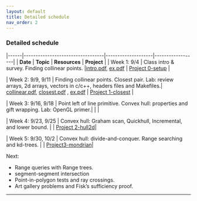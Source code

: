 ```yaml
---
layout: default 
title: Detailed schedule
nav_order: 2
---
```



### Detailed schedule 





|------|----------------------------------|--------------------|------------------|
|    __Date__ | __Topic__ | __Resources__ |  __Project__ | 
| Week 1:  9/4    | Class intro & survey. Finding collinear points. |[intro.pdf](Lectures/slides-intro.pdf), [ex.pdf](Lectures/ex-collineartriplets.pdf)  | [Project 0-setup](Projects/P0-setup.md) | 

| Week 2: 9/9, 9/11 | Finding collinear points.  Closest pair. Lab: review arrays, 2d arrays, vectors in c/c++, headers files and Makefiles.|  [collinear.pdf](Lectures/slides-collinear.pdf), [closest.pdf](Lectures/slides-closestPair.pdf) , [ex.pdf](Lectures/ex-closestpair.pdf) | [Project 1-closest](Projects/1-closest/P1-closest.md) | 

| Week 3: 9/16, 9/18 | Point left of line primitive. Convex hull: properties and gift wrapping. Lab: OpenGL primer.|   |  | 

| Week 4: 9/23, 9/25 | Convex hull: Graham scan, Quickhull, Incremental, and lower bound. | |  [Project 2-hull2d](Projects/2-hull2d/P2-hull2d.md)| 

| Week 5: 9/30, 10/2 | Convex hull: divide-and-conquer. Range searching and kd-trees. | |  [Project3-mondrian](Projects/3-mondrian/P3-mondrian.md)| 




Next: 
- Range queries with Range trees.
- segment-segment intersection
- Point-in-polygon tests and ray crossings.
- Art gallery problems and Fisk’s sufficiency proof. 


***



